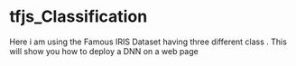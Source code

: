 # tfjs_Classification
Here i am using the Famous IRIS Dataset having three different class . This will show you how to deploy a DNN on a web page
